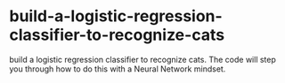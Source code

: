 # build-a-logistic-regression-classifier-to-recognize-cats
build a logistic regression classifier to recognize  cats. The code will step you through how to do this with a Neural Network mindset.
